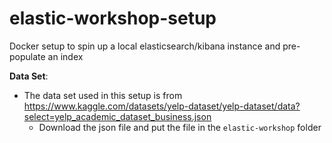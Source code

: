 # elastic-workshop-setup
Docker setup to spin up a local elasticsearch/kibana instance and pre-populate an index

**Data Set**:
 - The data set used in this setup is from https://www.kaggle.com/datasets/yelp-dataset/yelp-dataset/data?select=yelp_academic_dataset_business.json 
    - Download the json file and put the file in the `elastic-workshop` folder